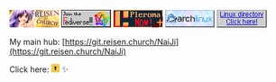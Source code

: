 [![alt text](stamp_reisen_church.png)](https://reisen.church/)
[![alt text](join-fediverse.gif)](https://fediverse.party/en/fediverse/)
[![alt text](stamp_pleroma_now.png)](https://pleroma.social)
[![alt text](archlinux.gif)](https://archlinux.org/)
[![alt text](linux.gif)](https://distrowatch.com/table.php?distribution=arch)

My main hub: [https://git.reisen.church/NaiJi](https://git.reisen.church/NaiJi)

Click here:   [<img src="selfprivacy.png" alt="alt text" height="15" width="15"/>](https://selfprivacy.org/) ✨
